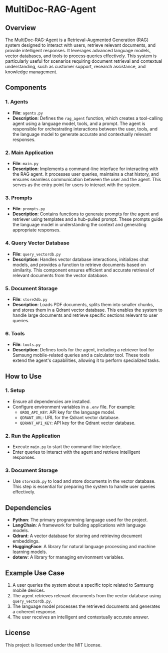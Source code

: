 # MultiDoc-RAG-Agent

## Overview
The MultiDoc-RAG-Agent is a Retrieval-Augmented Generation (RAG) system designed to interact with users, retrieve relevant documents, and provide intelligent responses. It leverages advanced language models, vector databases, and tools to process queries effectively. This system is particularly useful for scenarios requiring document retrieval and contextual understanding, such as customer support, research assistance, and knowledge management.

## Components

### 1. Agents
- **File**: `agents.py`
- **Description**: Defines the `rag_agent` function, which creates a tool-calling agent using a language model, tools, and a prompt. The agent is responsible for orchestrating interactions between the user, tools, and the language model to generate accurate and contextually relevant responses.

### 2. Main Application
- **File**: `main.py`
- **Description**: Implements a command-line interface for interacting with the RAG agent. It processes user queries, maintains a chat history, and ensures seamless communication between the user and the agent. This serves as the entry point for users to interact with the system.

### 3. Prompts
- **File**: `prompts.py`
- **Description**: Contains functions to generate prompts for the agent and retriever using templates and a hub-pulled prompt. These prompts guide the language model in understanding the context and generating appropriate responses.

### 4. Query Vector Database
- **File**: `query_vectordb.py`
- **Description**: Handles vector database interactions, initializes chat models, and provides a function to retrieve documents based on similarity. This component ensures efficient and accurate retrieval of relevant documents from the vector database.

### 5. Document Storage
- **File**: `store2db.py`
- **Description**: Loads PDF documents, splits them into smaller chunks, and stores them in a Qdrant vector database. This enables the system to handle large documents and retrieve specific sections relevant to user queries.

### 6. Tools
- **File**: `tools.py`
- **Description**: Defines tools for the agent, including a retriever tool for Samsung mobile-related queries and a calculator tool. These tools extend the agent's capabilities, allowing it to perform specialized tasks.

## How to Use

### 1. Setup
- Ensure all dependencies are installed.
- Configure environment variables in a `.env` file. For example:
  - `GROQ_API_KEY`: API key for the language model.
  - `QDRANT_URL`: URL for the Qdrant vector database.
  - `QDRANT_API_KEY`: API key for the Qdrant vector database.

### 2. Run the Application
- Execute `main.py` to start the command-line interface.
- Enter queries to interact with the agent and retrieve intelligent responses.

### 3. Document Storage
- Use `store2db.py` to load and store documents in the vector database. This step is essential for preparing the system to handle user queries effectively.

## Dependencies
- **Python**: The primary programming language used for the project.
- **LangChain**: A framework for building applications with language models.
- **Qdrant**: A vector database for storing and retrieving document embeddings.
- **HuggingFace**: A library for natural language processing and machine learning models.
- **dotenv**: A library for managing environment variables.

## Example Use Case
1. A user queries the system about a specific topic related to Samsung mobile devices.
2. The agent retrieves relevant documents from the vector database using `query_vectordb.py`.
3. The language model processes the retrieved documents and generates a coherent response.
4. The user receives an intelligent and contextually accurate answer.

## License
This project is licensed under the MIT License.

